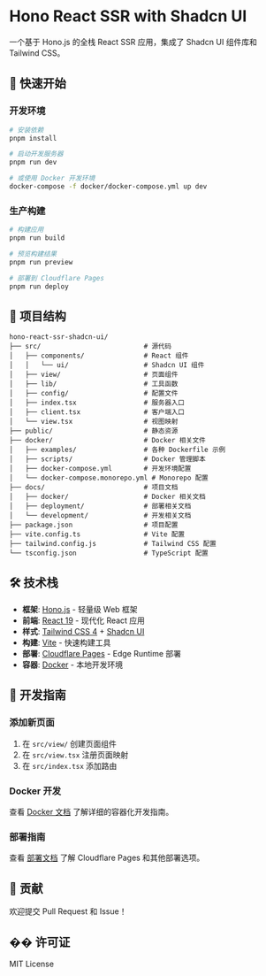 # Hono React SSR with Shadcn UI

一个基于 Hono.js 的全栈 React SSR 应用，集成了 Shadcn UI 组件库和 Tailwind CSS。

## 🚀 快速开始

### 开发环境

```bash
# 安装依赖
pnpm install

# 启动开发服务器
pnpm run dev

# 或使用 Docker 开发环境
docker-compose -f docker/docker-compose.yml up dev
```

### 生产构建

```bash
# 构建应用
pnpm run build

# 预览构建结果
pnpm run preview

# 部署到 Cloudflare Pages
pnpm run deploy
```

## 📁 项目结构

```
hono-react-ssr-shadcn-ui/
├── src/                          # 源代码
│   ├── components/               # React 组件
│   │   └── ui/                   # Shadcn UI 组件
│   ├── view/                     # 页面组件
│   ├── lib/                      # 工具函数
│   ├── config/                   # 配置文件
│   ├── index.tsx                 # 服务器入口
│   ├── client.tsx                # 客户端入口
│   └── view.tsx                  # 视图映射
├── public/                       # 静态资源
├── docker/                       # Docker 相关文件
│   ├── examples/                 # 各种 Dockerfile 示例
│   ├── scripts/                  # Docker 管理脚本
│   ├── docker-compose.yml        # 开发环境配置
│   └── docker-compose.monorepo.yml # Monorepo 配置
├── docs/                         # 项目文档
│   ├── docker/                   # Docker 相关文档
│   ├── deployment/               # 部署相关文档
│   └── development/              # 开发相关文档
├── package.json                  # 项目配置
├── vite.config.ts                # Vite 配置
├── tailwind.config.js            # Tailwind CSS 配置
└── tsconfig.json                 # TypeScript 配置
```

## 🛠️ 技术栈

- **框架**: [Hono.js](https://hono.dev/) - 轻量级 Web 框架
- **前端**: [React 19](https://react.dev/) - 现代化 React 应用
- **样式**: [Tailwind CSS 4](https://tailwindcss.com/) + [Shadcn UI](https://ui.shadcn.com/)
- **构建**: [Vite](https://vitejs.dev/) - 快速构建工具
- **部署**: [Cloudflare Pages](https://pages.cloudflare.com/) - Edge Runtime 部署
- **容器**: [Docker](https://www.docker.com/) - 本地开发环境

## 📝 开发指南

### 添加新页面

1. 在 `src/view/` 创建页面组件
2. 在 `src/view.tsx` 注册页面映射
3. 在 `src/index.tsx` 添加路由

### Docker 开发

查看 [Docker 文档](./docs/docker/) 了解详细的容器化开发指南。

### 部署指南

查看 [部署文档](./docs/deployment/) 了解 Cloudflare Pages 和其他部署选项。

## 🤝 贡献

欢迎提交 Pull Request 和 Issue！

## �� 许可证

MIT License

